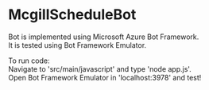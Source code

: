 # McgillScheduleBot

Bot is implemented using Microsoft Azure Bot Framework.  
It is tested using Bot Framework Emulator.  

To run code:  
Navigate to 'src/main/javascript' and type 'node app.js'.  
Open Bot Framework Emulator in 'localhost:3978' and test!
